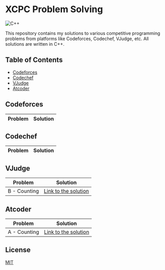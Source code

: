 # XCPC Problem Solving

![C++](https://img.shields.io/badge/C%2B%2B-00599C?style=for-the-badge&logo=c%2B%2B&logoColor=white)

This repository contains my solutions to various competitive programming problems from platforms like Codeforces, Codechef, VJudge, etc. All solutions are written in C++.

## Table of Contents

- [Codeforces](#codeforces)
- [Codechef](#codechef)
- [VJudge](#vjudge)
- [Atcoder](#atcoder)

## Codeforces

| Problem | Solution |
| ------- | -------- |

## Codechef

| Problem | Solution |
| ------- | -------- |

## VJudge

| Problem      | Solution                                                                            |
| ------------ | ----------------------------------------------------------------------------------- |
| B - Counting | [Link to the solution](https://vjudge.net/contest/616202#status/tajwarsaiyeed/-/0/) |

## Atcoder

| Problem      | Solution                                                                        |
| ------------ | ------------------------------------------------------------------------------- |
| A - Counting | [Link to the solution](https://atcoder.jp/contests/abc209/submissions/51240912) |

## License

[MIT](./LICENSE)
